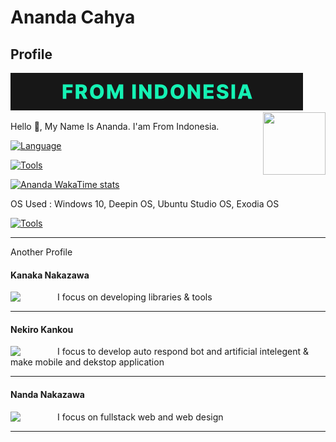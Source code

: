 # Ananda Cahya 

## Profile

<img src="https://raw.githubusercontent.com/NandaNakazawa/NandaNakazawa/main/assets/standard.gif">

<img align="right" width="100" height="100" src="https://avatars.githubusercontent.com/AnandaCahya">

Hello 👋, My Name Is Ananda. I'am From Indonesia.

[![Language](https://skillicons.dev/icons?i=js,html,css,ts,cpp,py,php,java,ruby)](https://skillicons.dev)

[![Tools](https://skillicons.dev/icons?i=vscode,visualstudio,androidstudio,figma,blender,unrealengine)](https://skillicons.dev)

[![Ananda WakaTime stats](https://github-readme-stats.vercel.app/api/wakatime?username=AnandaCahya&theme=tokyonight)](https://github.com/AnandaCahya)

OS Used : Windows 10, Deepin OS, Ubuntu Studio OS, Exodia OS

[![Tools](https://skillicons.dev/icons?i=windows,debian,ubuntu,arch)](https://skillicons.dev)

-----

Another Profile

#### Kanaka Nakazawa

[<img align="left" src="https://avatars.githubusercontent.com/KanakaNakazawa" width=75 />](https:github.com/KanakaNakazawa) I focus on developing libraries & tools

------

#### Nekiro Kankou

[<img align="left" src="https://avatars.githubusercontent.com/NekiroKankou" width=75 />](https:github.com/NekiroKankou) I focus to develop auto respond bot and artificial intelegent & make mobile and dekstop application

--------

#### Nanda Nakazawa

[<img align="left" src="https://avatars.githubusercontent.com/NandaNakazawa" width=75 />](https:github.com/NandaNakazawa) I focus on fullstack web and web design

-------
